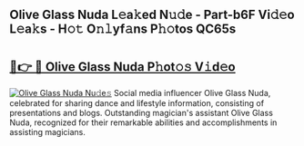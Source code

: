 ## Olive Glass Nuda L𝚎a𝚔ed N𝚞𝚍e - Part-b6F Vi𝚍𝚎o L𝚎a𝚔s - H𝚘𝚝 O𝚗𝚕yf𝚊ns P𝚑𝚘tos QC65s

# <h2><a href="http://kfcruvp.oniu.top/?m=Olive+Glass+Nuda">🔗👉 🔴 Olive Glass Nuda P𝚑ot𝚘𝚜 V𝚒d𝚎o</a></h2>

[![Olive Glass Nuda Nu𝚍e𝚜](https://i.imgur.com/0qMVB7G.gif)](http://kfcruvp.oniu.top/?m=Olive+Glass+Nuda)
Social media influencer Olive Glass Nuda, celebrated for sharing dance and lifestyle information, consisting of presentations and blogs. Outstanding magician's assistant Olive Glass Nuda, recognized for their remarkable abilities and accomplishments in assisting magicians.  
